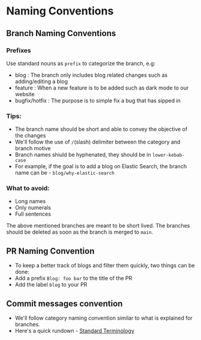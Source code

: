 # Naming Conventions

## Branch Naming Conventions

### Prefixes

Use standard nouns as `prefix` to categorize the branch, e.g:

- blog : The branch only includes blog related changes such as adding/editing a blog
- feature : When a new feature is to be added such as dark mode to our website
- bugfix/hotfix : The purpose is to simple fix a bug that has sipped in

### Tips:

- The branch name should be short and able to convey the objective of the changes
- We'll follow the use of `/`(slash) delimiter between the category and branch motive
- Branch names shiuld be hyphenated, they should be in `lower-kebab-case`
- For example, if the goal is to add a blog on Elastic Search, the branch name can be - `blog/why-elastic-search`

### What to avoid:

- Long names
- Only numerals
- Full sentences

The above mentioned branches are meant to be short lived. The branches should be deleted as soon as the branch is merged to `main`.

## PR Naming Convention

- To keep a better track of blogs and filter them quickly, two things can be done:
- Add a prefix `Blog: foo bar` to the title of the PR
- Add the label `blog` to your PR

## Commit messages convention

- We'll follow category naming convention similar to what is explained for branches.
- Here's a quick rundown - [Standard Terminology](https://gist.github.com/turbo/efb8d57c145e00dc38907f9526b60f17)
